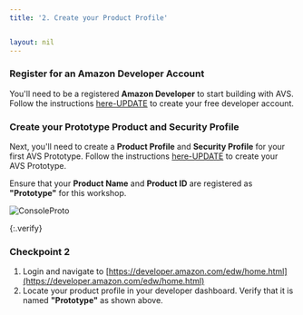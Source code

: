 ```yaml
---
title: '2. Create your Product Profile'


layout: nil
---
```



### Register for an Amazon Developer Account

You'll need to be a registered **Amazon Developer** to start building with AVS. Follow the instructions [here-UPDATE](https://developer.amazon.com/login.html) to create your free developer account. 


### Create your Prototype Product and Security Profile

Next, you'll need to create a **Product Profile** and **Security Profile** for your first AVS Prototype.  Follow the instructions [here-UPDATE](https://developer.amazon.com/login.html) to create your AVS Prototype.  


Ensure that your **Product Name** and **Product ID** are registered as **"Prototype"** for this workshop.

![ConsoleProto](https://alexavoiceservice.github.io/setup/assets/Prototype.png)


{:.verify}
### Checkpoint 2
1. Login and navigate to [https://developer.amazon.com/edw/home.html](https://developer.amazon.com/edw/home.html)
2. Locate your product profile in your developer dashboard.  Verify that it is named **"Prototype"** as shown above.


